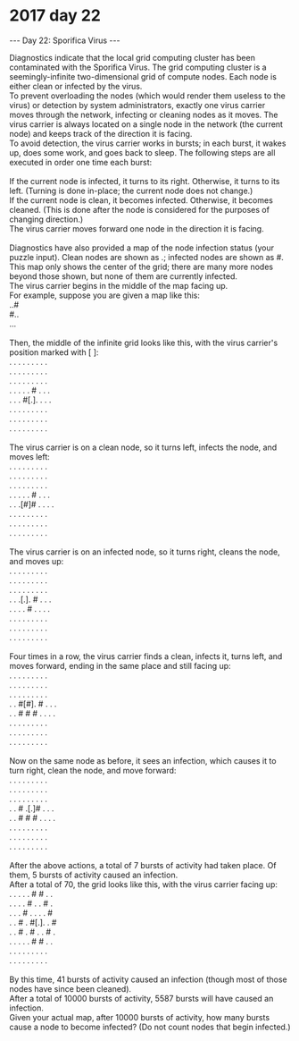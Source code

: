 # 2017 day 22

--- Day 22: Sporifica Virus ---

Diagnostics indicate that the local grid computing cluster has been contaminated with the Sporifica Virus. The grid computing cluster is a seemingly-infinite two-dimensional grid of compute nodes.  Each node is either clean or infected by the virus.\
To prevent overloading the nodes (which would render them useless to the virus) or detection by system administrators, exactly one virus carrier moves through the network, infecting or cleaning nodes as it moves. The virus carrier is always located on a single node in the network (the current node) and keeps track of the direction it is facing.\
To avoid detection, the virus carrier works in bursts; in each burst, it wakes up, does some work, and goes back to sleep. The following steps are all executed in order one time each burst:\
\
If the current node is infected, it turns to its right.  Otherwise, it turns to its left. (Turning is done in-place; the current node does not change.)\
If the current node is clean, it becomes infected.  Otherwise, it becomes cleaned. (This is done after the node is considered for the purposes of changing direction.)\
The virus carrier moves forward one node in the direction it is facing.\
\
Diagnostics have also provided a map of the node infection status (your puzzle input).  Clean nodes are shown as .; infected nodes are shown as #.  This map only shows the center of the grid; there are many more nodes beyond those shown, but none of them are currently infected.\
The virus carrier begins in the middle of the map facing up.\
For example, suppose you are given a map like this:\
..#\
#..\
...\
\
Then, the middle of the infinite grid looks like this, with the virus carrier's position marked with [ ]:\
. . . . . . . . .\
. . . . . . . . .\
. . . . . . . . .\
. . . . . # . . .\
. . . #[.]. . . .\
. . . . . . . . .\
. . . . . . . . .\
. . . . . . . . .\
\
The virus carrier is on a clean node, so it turns left, infects the node, and moves left:\
. . . . . . . . .\
. . . . . . . . .\
. . . . . . . . .\
. . . . . # . . .\
. . .[#]# . . . .\
. . . . . . . . .\
. . . . . . . . .\
. . . . . . . . .\
\
The virus carrier is on an infected node, so it turns right, cleans the node, and moves up:\
. . . . . . . . .\
. . . . . . . . .\
. . . . . . . . .\
. . .[.]. # . . .\
. . . . # . . . .\
. . . . . . . . .\
. . . . . . . . .\
. . . . . . . . .\
\
Four times in a row, the virus carrier finds a clean, infects it, turns left, and moves forward, ending in the same place and still facing up:\
. . . . . . . . .\
. . . . . . . . .\
. . . . . . . . .\
. . #[#]. # . . .\
. . # # # . . . .\
. . . . . . . . .\
. . . . . . . . .\
. . . . . . . . .\
\
Now on the same node as before, it sees an infection, which causes it to turn right, clean the node, and move forward:\
. . . . . . . . .\
. . . . . . . . .\
. . . . . . . . .\
. . # .[.]# . . .\
. . # # # . . . .\
. . . . . . . . .\
. . . . . . . . .\
. . . . . . . . .\
\
After the above actions, a total of 7 bursts of activity had taken place. Of them, 5 bursts of activity caused an infection.\
After a total of 70, the grid looks like this, with the virus carrier facing up:\
. . . . . # # . .\
. . . . # . . # .\
. . . # . . . . #\
. . # . #[.]. . #\
. . # . # . . # .\
. . . . . # # . .\
. . . . . . . . .\
. . . . . . . . .\
\
By this time, 41 bursts of activity caused an infection (though most of those nodes have since been cleaned).\
After a total of 10000 bursts of activity, 5587 bursts will have caused an infection.\
Given your actual map, after 10000 bursts of activity, how many bursts cause a node to become infected? (Do not count nodes that begin infected.)

